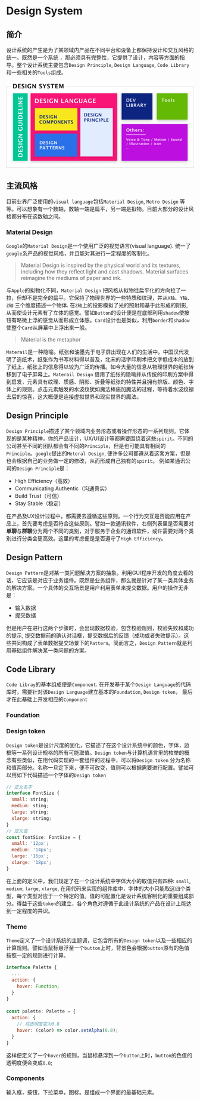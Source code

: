 # Design System
## 简介
设计系统的产生是为了某领域内产品在不同平台和设备上都保持设计和交互风格的统一。既然是一个系统 ，那必须具有完整性，它提供了设计，内容等方面的指导。整个设计系统主要包含`Design Principle`, `Design Language`, `Code Library` 和一些相关的`Tools`组成。

<img src='./design_system.jpg' width=600>

## 主流风格
目前业界广泛使用的`visual language`包括`Material Design`, `Metro Design` 等等。可以想象有一个数轴，数轴一端是扁平，另一端是拟物。目前大部分的设计风格都分布在这数轴之间。
### Material Design
`Google`的`Material Design`是一个使用广泛的视觉语言(visual language). 统一了`google`系产品的视觉风格，并且能对其进行一定程度的客制化。
> Material Design is inspired by the physical world and its textures, including how they reflect light and cast shadows. Material surfaces reimagine the mediums of paper and ink.

与`Apple`的拟物化不同，`Material Design` 把风格从拟物往扁平化的方向拉了一拉，但却不是完全的扁平。它保持了物理世界的一些特质和纹理，并从`X轴`、`Y轴`、`Z轴` 三个维度描述一个物体. 在`Z轴`上的投影模拟了光的照射和基于此形成的阴影, 从而使设计元素有了立体的感觉。譬如`Button`的设计便是在底部利用`shadow`使按钮有略微上浮的感觉从而形成立体感。`Card`设计也是类似，利用`border`和`shadow`使整个`Card`从屏幕中上浮出来一般。

> Material is the metaphor

`Materail`是一种隐喻。纸张和油墨先于电子屏出现在人们的生活中。中国汉代发明了造纸术，纸张作为书写材料得以普及，北宋的活字印刷术把文字低成本的放到了纸上，纸张上的信息得以较为广泛的传播。如今大量的信息从物理世界的纸张转移到了电子屏幕上。`Materail Design` 借用了纸张的隐喻并从传统的印刷方案中得到启发，元素具有纹理、质感、阴影、折叠等纸张的特性并且拥有排版、颜色、字体上的规则。点击元素触发的水波纹犹如魔法棒施加魔法的过程，等待着水波纹褪去后的惊喜，这大概便是连接虚拟世界和现实世界的魔法。

## Design Principle
`Design Principle`描述了某个领域内业务形态或者操作形态的一系列规则。它体现的是某种精神，你的产品设计，UX/UI设计等都需要围绕着这些`spirit`。不同的公司甚至不同的团队都会有不同的`Principle`，但是也可能具有相同的`Principle`。`google`提出的`Meteral Design`, 便许多公司都遵从着这套方案，但是也会根据自己的业务做一定的修改，从而形成自己独有的`spirit`。 例如某通讯公司的`Design Principle`是：
- High Efficiency（高效）
- Communicating Authentic（沟通真实）
- Build Trust（可信）
- Stay Stable（稳定）

在产品及UX设计过程中，都需要去遵循这些原则。一个行为交互是否能应用在产品上，首先要考虑是否符合这些原则。譬如一款通讯软件，右侧列表里是否需要对**单聊**与**群聊**分为两个不同的类别，对于服务于企业的通讯软件，或许需要对两个类别进行分类会更高效。这里的考虑便是是否遵守了`High Efficiency`。

## Design Pattern
`Design Pattern`是对某一类问题解决方案的抽象。利用GUI程序开发的角度去看的话，它应该是对应于业务组件。既然是业务组件，那么就是针对了某一类具体业务的解决方案。一个具体的交互场景是用户利用表单来提交数据。用户的操作无非是：
- 输入数据
- 提交数据

但是用户在进行这两个步骤时，会出现数据校验，包含校验规则，校验失败和成功的提示, 提交数据前的确认对话框，提交数据后的反馈（成功或者失败提示）。这些共同构成了表单数据提交场景下的`Pattern`。简而言之，`Design Pattern`就是利用基础组件解决某一类问题的方案。

## Code Library
`Code Libray`的基本组成便是`Component`. 在开发基于某个`Design Language`的代码库时，需要针对该`Design Language`建立基本的`Foundation`, `Design token`， 最后才在此基础上开发相应的`Component`

### Foundation

### Design token
`Design token`是设计尺度的固化，它描述了在这个设计系统中的颜色，字体，边框等一系列设计规格的所有可能取值。`Design token`与计算机语言里的枚举的概念有些类似，在用代码实现的一套组件的过程中，可以将`Design token` 分为名称和值两部分。名称一旦定下来，便不可改变，值则可以根据需要进行配置。譬如可以用如下代码描述一个字体的`Design token`
```js
// 定义名字
interface FontSize {
  small: string;
  medium: sting;
  large: string;
  xlarge: string;
}
// 定义值
const fontSize: FontSize = {
  small: '12px';
  medium: '14px';
  large: '16px';
  xlarge: '18px';
}
```
在上面的定义中，我们规定了在一个设计系统中字体大小的取值只有四种: `small`, `medium`, `large`, `xlarge`, 在用代码来实现的组件库中，字体的大小只能取这四个类型，每个类型对应于一个特定的值。值的可配置化是设计系统客制化的重要组成部分。得益于这些`token`的建立，各个角色对遵循于此设计系统的产品在设计上能达到一定程度的共识。

### Theme
`Theme`定义了一个设计系统的主题调，它包含所有的`Design token`以及一些相应的计算规则。譬如当鼠标悬浮至一个`button`上时，背景色会根据`button`原有的色值按照一定的规则进行计算。
```js
interface Palette {
  ...
  action: {
    hover: Function;
  }
}

const palette: Palette = {
  action: {
    // 将透明度变为0.8
    hover: (color) => color.setAlpha(0.8);
  }
}
```
这样便定义了一个`hover`的规则，当鼠标悬浮到一个`button`上时，`button`的色值的透明度便会变成`0.8`;

### Components
输入框，按钮，下拉菜单，图标。是组成一个界面的最基础元素。
